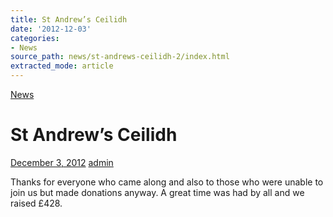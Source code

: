 ```yaml
---
title: St Andrew’s Ceilidh
date: '2012-12-03'
categories:
- News
source_path: news/st-andrews-ceilidh-2/index.html
extracted_mode: article
---
```

[News](/news/)

# St Andrew’s Ceilidh

[December 3, 2012](/news/st-andrews-ceilidh-2/) [admin](author/admin/)

Thanks for everyone who came along and also to those who were unable to join us but made donations anyway. A great time was had by all and we raised £428.

